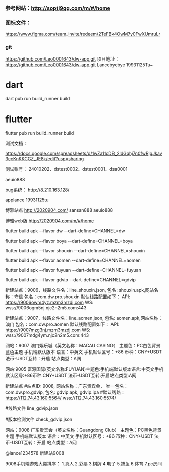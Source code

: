

### 参考网站：http://soptj9qq.com/m/#/home

### 图标文件：
https://www.figma.com/team_invite/redeem/2TeFBk4OwM7y0FwXUmruLr

### git
https://github.com/Leo0001643/dw-app.git
项目地址：https://github.com/Leo0001643/dw-app.git
Lancebyebye
19931125Tu~


# dart
dart pub run build_runner build

# flutter
flutter pub run build_runner build


测试文档：

https://docs.google.com/spreadsheets/d/1wZa11cDB_2ldGqhj7n0fwRjgJkav3ccKnKKCGZ_JE8k/edit?usp=sharing



测试账号：
24010202、dstest0002、dstest0001、dsa0001

aeuio888


bug系统：
http://8.210.163.128/

applance
19931125tu


博雅站点
http://2020904.com/
sansan888 aeuio888

博雅web版
http://2020904.com/m/#/home


flutter build apk --flavor dw --dart-define=CHANNEL=dw

flutter build apk --flavor boya --dart-define=CHANNEL=boya

flutter build apk --flavor shouxin --dart-define=CHANNEL=shouxin

flutter build apk --flavor aomen --dart-define=CHANNEL=aomen

flutter build apk --flavor fuyuan --dart-define=CHANNEL=fuyuan

flutter build apk --flavor gdvip --dart-define=CHANNEL=gdvip



新建站点：9006，线路文件名：line_shouxin.json, 包名: shouxin.apk,网站名称：守信
包名：com.dw.pro.shouxin
默认线路配置如下：
API: https://9006owm4yz.mzm3mzdj.com
WS: wss://9006ogm5nj.njc2n2m5.com:443


新建站点：9007，线路文件名：line_aomen.json, 包名: aomen.apk,网站名称：澳门
包名：com.dw.pro.aomen
默认线路配置如下：
API: https://9007mzg3nj.mzm3mzdj.com
WS: wss://9007mdg4ym.njc2n2m5.com:443


网站：9007  澳门娱乐城（英文名称：MACAU CASINO）
主题色：PC白色背景蓝色主题  手机端默认版本
语言：中英文
手机默认区号：+86
币种：CNY+USDT
法币-USDT互转：开启
站点类型：A网


网站:9005 富源国际(英文名称:FUYUAN)主题色:手机端默认版本语言:中英文手机默认区号:+86币种:CNY+USDT
法币-USDT互转:开启站点类型:A网


新建站点
#站点ID: 9008, 网站名称：广东贵宾会， 唯一包名：com.dw.pro.gdvip, 包名: gdvip.apk, gdvip.ipa
#默认线路：
https://112.74.43.160:5564/
wss://112.74.43.160:5574/

#线路文件
line_gdvip.json

#版本检测文件
check_gdvip.json

网站：9008  广东贵宾会（英文名称：Guangdong Club）
主题色：PC黑色背景主题  手机端默认版本
语言：中英文
手机默认区号：+86
币种：CNY+USDT
法币-USDT互转：开启
站点类型：A网

@lance1234578  新建站9008

9008手机端游戏大类排序：
1.真人 2.彩票  3.棋牌 4.电子 5.捕鱼 6.体育  7.pc房间













